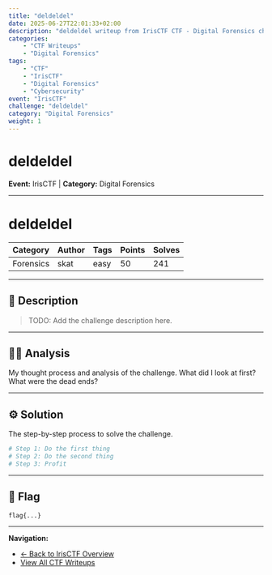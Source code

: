 ```yaml
---
title: "deldeldel"
date: 2025-06-27T22:01:33+02:00
description: "deldeldel writeup from IrisCTF CTF - Digital Forensics challenge"
categories:
    - "CTF Writeups"
    - "Digital Forensics"
tags:
    - "CTF"
    - "IrisCTF"
    - "Digital Forensics"
    - "Cybersecurity"
event: "IrisCTF"
challenge: "deldeldel"
category: "Digital Forensics"
weight: 1
---
```


# deldeldel

**Event:** IrisCTF | **Category:** Digital Forensics

---




# deldeldel

| Category | Author | Tags | Points | Solves |
| :--- | :--- | :--- | :--- | :--- |
| Forensics | skat | easy | 50 | 241 |

---

## 📖 Description

> TODO: Add the challenge description here.

---

## 🕵️‍♂️ Analysis

My thought process and analysis of the challenge. What did I look at first? What were the dead ends?

---

## ⚙️ Solution

The step-by-step process to solve the challenge.

```bash
# Step 1: Do the first thing
# Step 2: Do the second thing
# Step 3: Profit
```

---

## 🏁 Flag

```
flag{...}
```

---

**Navigation:**
- [← Back to IrisCTF Overview](/ctf/irisctf/)
- [View All CTF Writeups](/ctf/)
